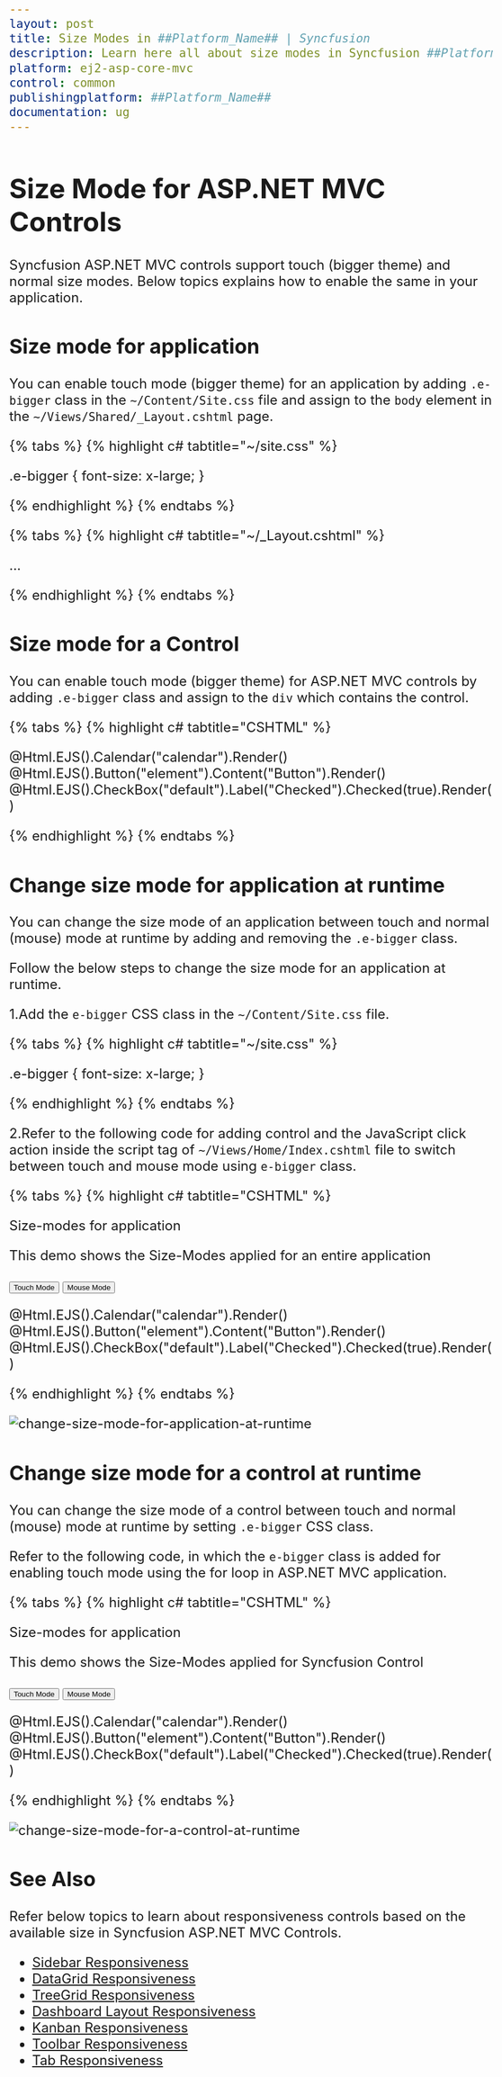 ```yaml
---
layout: post
title: Size Modes in ##Platform_Name## | Syncfusion
description: Learn here all about size modes in Syncfusion ##Platform_Name## and how to apply it to application or specific control.
platform: ej2-asp-core-mvc
control: common
publishingplatform: ##Platform_Name##
documentation: ug
---
```


# Size Mode for ASP.NET MVC Controls

Syncfusion ASP.NET MVC controls support touch (bigger theme) and normal size modes. Below topics explains how to enable the same in your application.

## Size mode for application

You can enable touch mode (bigger theme) for an application by adding `.e-bigger` class in the `~/Content/Site.css` file and assign to the `body` element in the `~/Views/Shared/_Layout.cshtml` page.

{% tabs %}
{% highlight c# tabtitle="~/site.css" %}

.e-bigger {
    font-size: x-large;
}

{% endhighlight %}
{% endtabs %}

{% tabs %}
{% highlight c# tabtitle="~/_Layout.cshtml" %}

<body class="e-bigger">...</body>

{% endhighlight %}
{% endtabs %}

## Size mode for a Control

You can enable touch mode (bigger theme) for ASP.NET MVC controls by adding `.e-bigger` class and assign to the `div` which contains the control.

{% tabs %}
{% highlight c# tabtitle="CSHTML" %}

<div class="e-bigger">
   @Html.EJS().Calendar("calendar").Render()
</div>

<div class="e-bigger">
    @Html.EJS().Button("element").Content("Button").Render()
</div>

<div class="e-bigger">
    @Html.EJS().CheckBox("default").Label("Checked").Checked(true).Render()
</div>

<style>
    .e-bigger {
     font-size: x-large;
    }
</style>

{% endhighlight %}
{% endtabs %}

## Change size mode for application at runtime

You can change the size mode of an application between touch and normal (mouse) mode at runtime by adding and removing the `.e-bigger` class.

Follow the below steps to change the size mode for an application at runtime.

1.Add the `e-bigger` CSS class in the `~/Content/Site.css` file.

{% tabs %}
{% highlight c# tabtitle="~/site.css" %}

.e-bigger {
    font-size: x-large;
}

{% endhighlight %}
{% endtabs %}

2.Refer to the following code for adding control and the JavaScript click action inside the script tag of `~/Views/Home/Index.cshtml` file to switch between touch and mouse mode using `e-bigger` class.

{% tabs %}
{% highlight c# tabtitle="CSHTML" %}

<p> Size-modes for application </p>
<p> This demo shows the Size-Modes applied for an entire application </p>

<button id="touch">Touch Mode</button>
<button id="mouse">Mouse Mode</button>

<div>
    @Html.EJS().Calendar("calendar").Render()
</div>

<div>
    @Html.EJS().Button("element").Content("Button").Render()
</div>

<div>
    @Html.EJS().CheckBox("default").Label("Checked").Checked(true).Render()
</div>

<script>
    document.getElementById("touch").addEventListener("click", function () {
        document.body.classList.add('e-bigger');
    });
    document.getElementById("mouse").addEventListener("click", function () {
        document.body.classList.remove('e-bigger');
    });
</script>

{% endhighlight %}
{% endtabs %}

![change-size-mode-for-application-at-runtime](images/change-size-mode-for-application-at-runtime.gif)

## Change size mode for a control at runtime

You can change the size mode of a control between touch and normal (mouse) mode at runtime by setting `.e-bigger` CSS class.  

Refer to the following code, in which the `e-bigger` class is added for enabling touch mode using the for loop in ASP.NET MVC application.

{% tabs %}
{% highlight c# tabtitle="CSHTML" %}

<p> Size-modes for application </p>
<p> This demo shows the Size-Modes applied for Syncfusion Control </p>

<button id="touch">Touch Mode</button>
<button id="mouse">Mouse Mode</button>

<div class="control">
    @Html.EJS().Calendar("calendar").Render()
</div>

<div class="control">
    @Html.EJS().Button("element").Content("Button").Render()
</div>

<div class="control">
    @Html.EJS().CheckBox("default").Label("Checked").Checked(true).Render()
</div>

<style>
    .e-bigger {
        font-size: x-large;
    }
</style>

<script>
    document.getElementById("touch").addEventListener("click", function () {
        var controls = document.querySelectorAll('.control');
        for (var index = 0; index < controls.length; index++) {
            controls[index].classList.add('e-bigger');
        }
    });

    document.getElementById("mouse").addEventListener("click", function () {
        var controls = document.querySelectorAll('.control');
        for (var index = 0; index < controls.length; index++) {
            controls[index].classList.remove('e-bigger');
        }
    });
</script>

{% endhighlight %}
{% endtabs %}

![change-size-mode-for-a-control-at-runtime](images/change-size-mode-for-a-component-at-runtime.gif)

## See Also

Refer below topics to learn about responsiveness controls based on the available size in Syncfusion ASP.NET MVC Controls.

* [Sidebar Responsiveness](https://ej2.syncfusion.com/aspnetmvc/documentation/sidebar/auto-close)
* [DataGrid Responsiveness](https://ej2.syncfusion.com/aspnetmvc/documentation/grid/columns/responsive-columns)
* [TreeGrid Responsiveness](https://ej2.syncfusion.com/aspnetmvc/documentation/tree-grid/scrolling#responsive-with-parent-container)
* [Dashboard Layout Responsiveness](https://ej2.syncfusion.com/aspnetmvc/documentation/dashboard-layout/adaptive-layout)
* [Kanban Responsiveness](https://ej2.syncfusion.com/aspnetmvc/documentation/kanban/responsive-mode)
* [Toolbar Responsiveness](https://ej2.syncfusion.com/aspnetmvc/documentation/toolbar/responsive-mode)
* [Tab Responsiveness](https://ej2.syncfusion.com/aspnetmvc/documentation/tab/responsive-modes)
